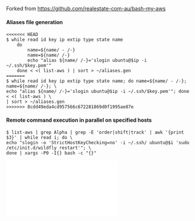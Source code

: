 Forked from https://github.com/realestate-com-au/bash-my-aws

#### Aliases file generation

```ShellSession
<<<<<<< HEAD
$ while read id key ip extip type state name
	do
		name=${name/ - /-}
		name=${name/ /-}
		echo "alias ${name/ /-}='slogin ubuntu@$ip -i ~/.ssh/$key.pem'"
	done < <( list-aws ) | sort > ~/aliases.gen
=======
$ while read id key ip extip type state name; do name=${name/ - /-}; name=${name/ /-}; \
echo "alias ${name/ /-}='slogin ubuntu@$ip -i ~/.ssh/$key.pem'"; done < <( list-aws ) \
| sort > ~/aliases.gen
>>>>>>> 8cdd49eda4cd957566c672281869d0f1995ae87e
```

#### Remote command execution in parallel on specified hosts

```ShellSession
$ list-aws | grep Alpha | grep -E 'order|shift|track' | awk '{print $3}' | while read i; do \
echo "slogin -o 'StrictHostKeyChecking=no' -i ~/.ssh/ ubuntu@$i 'sudo /etc/init.d/wildfly restart'"; \
done | xargs -P0 -I{} bash -c "{}"
```

![Original README.md](./README.dist.md)
